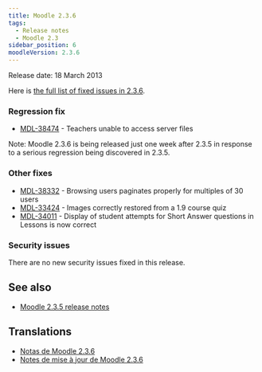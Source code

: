 ```yaml
---
title: Moodle 2.3.6
tags:
  - Release notes
  - Moodle 2.3
sidebar_position: 6
moodleVersion: 2.3.6
---
```

Release date: 18 March 2013

Here is [the full list of fixed issues in 2.3.6](https://tracker.moodle.org/secure/IssueNavigator!executeAdvanced.jspa?jqlQuery=project+%3D+mdl+AND+resolution+%3D+fixed+AND+fixVersion+in+%28%222.3.6%22%29+ORDER+BY+priority+DESC&runQuery=true&clear=true).

### Regression fix

- [MDL-38474](https://tracker.moodle.org/browse/MDL-38474) - Teachers unable to access server files

Note: Moodle 2.3.6 is being released just one week after 2.3.5 in response to a serious regression being discovered in 2.3.5.

### Other fixes

- [MDL-38332](https://tracker.moodle.org/browse/MDL-38332) - Browsing users paginates properly for multiples of 30 users
- [MDL-33424](https://tracker.moodle.org/browse/MDL-33424) - Images correctly restored from a 1.9 course quiz
- [MDL-34011](https://tracker.moodle.org/browse/MDL-34011) - Display of student attempts for Short Answer questions in Lessons is now correct

### Security issues

There are no new security issues fixed in this release.

## See also

- [Moodle 2.3.5 release notes](/general/releases/2.3/2.3.5)

## Translations

- [Notas de Moodle 2.3.6](https://docs.moodle.org/es/Notas_de_Moodle_2.3.6)
- [Notes de mise à jour de Moodle 2.3.6](https://docs.moodle.org/fr/Notes_de_mise_à_jour_de_Moodle_2.3.6)
